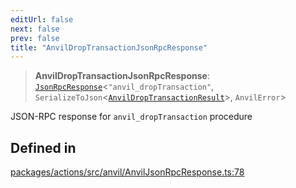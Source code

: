 ```yaml
---
editUrl: false
next: false
prev: false
title: "AnvilDropTransactionJsonRpcResponse"
---
```


> **AnvilDropTransactionJsonRpcResponse**: [`JsonRpcResponse`](/reference/tevm/jsonrpc/type-aliases/jsonrpcresponse/)\<`"anvil_dropTransaction"`, `SerializeToJson`\<[`AnvilDropTransactionResult`](/reference/tevm/actions/type-aliases/anvildroptransactionresult/)\>, `AnvilError`\>

JSON-RPC response for `anvil_dropTransaction` procedure

## Defined in

[packages/actions/src/anvil/AnvilJsonRpcResponse.ts:78](https://github.com/evmts/tevm-monorepo/blob/main/packages/actions/src/anvil/AnvilJsonRpcResponse.ts#L78)
